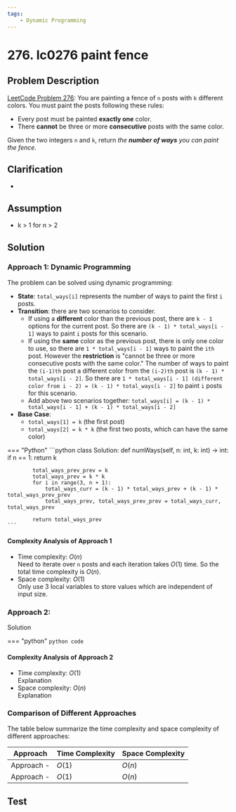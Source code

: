 ```yaml
---
tags:
    - Dynamic Programming
---
```


# 276. lc0276 paint fence

## Problem Description

[LeetCode Problem 276](https://leetcode.com/problems/paint-fence/description/):
You are painting a fence of `n` posts with `k` different colors. You must paint the
posts following these rules:

- Every post must be painted **exactly one** color.
- There **cannot** be three or more **consecutive** posts with the same color.

Given the two integers `n` and `k`, return _the **number of ways** you can paint the fence_.

## Clarification

-

## Assumption

- k > 1 for n > 2

## Solution

### Approach 1: Dynamic Programming

The problem can be solved using dynamic programming:

- **State**: `total_ways[i]` represents the number of ways to paint the first `i` posts.
- **Transition**: there are two scenarios to consider.
    - If using a **different** color than the previous post, there are `k - 1` options for
    the current post. So there are `(k - 1) * total_ways[i - 1]` ways to paint `i` posts
    for this scenario.
    - If using the **same** color as the previous post, there is only one color to use, so
    there are `1 * total_ways[i - 1]` ways to paint the `ith` post. However the
    **restriction** is "cannot be three or more consecutive posts with the same color."
    The number of ways to paint the `(i-1)th` post a different color from the `(i-2)th`
    post is `(k - 1) * total_ways[i - 2]`. So there are `1 * total_ways[i - 1] (different color from i - 2) = (k - 1) * total_ways[i - 2]`
    to paint `i` posts for this scenario.
    - Add above two scenarios together: `total_ways[i] = (k - 1) * total_ways[i - 1] + (k - 1) * total_ways[i - 2]`
- **Base Case**:
    - `total_ways[1] = k` (the first post)
    - `total_ways[2] = k * k` (the first two posts, which can have the same color)

=== "Python"
    ```python
    class Solution:
        def numWays(self, n: int, k: int) -> int:
            if n == 1:
                return k

            total_ways_prev_prev = k
            total_ways_prev = k * k
            for i in range(3, n + 1):
                total_ways_curr = (k - 1) * total_ways_prev + (k - 1) * total_ways_prev_prev
                total_ways_prev, total_ways_prev_prev = total_ways_curr, total_ways_prev

            return total_ways_prev
    ```

#### Complexity Analysis of Approach 1

- Time complexity: $O(n)$  
  Need to iterate over `n` posts and each iteration takes $O(1)$ time. So the total time
  complexity is $O(n)$.
- Space complexity: $O(1)$  
  Only use 3 local variables to store values which are independent of input size.

### Approach 2: 

Solution

=== "python"
    ```python
    code
    ```

#### Complexity Analysis of Approach 2

- Time complexity: $O(1)$  
  Explanation
- Space complexity: $O(n)$  
  Explanation

### Comparison of Different Approaches

The table below summarize the time complexity and space complexity of different
approaches:

Approach   | Time Complexity | Space Complexity
-----------|-----------------|-----------------
Approach - | $O(1)$          | $O(n)$
Approach - | $O(1)$          | $O(n)$

## Test
